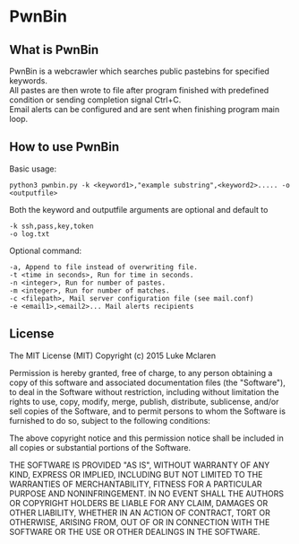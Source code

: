 # PwnBin


## What is PwnBin
PwnBin is a webcrawler which searches public pastebins for specified keywords.  
All pastes are then wrote to file after program finished with predefined condition or sending completion signal Ctrl+C.  
Email alerts can be configured and are sent when finishing program main loop.  


## How to use PwnBin
  
  Basic usage:
  
    python3 pwnbin.py -k <keyword1>,"example substring",<keyword2>..... -o <outputfile>
  
  Both the keyword and outputfile arguments are optional and default to 

    -k ssh,pass,key,token
    -o log.txt

  Optional command:

  	-a, Append to file instead of overwriting file.
  	-t <time in seconds>, Run for time in seconds.
  	-n <integer>, Run for number of pastes.
  	-m <integer>, Run for number of matches.
    -c <filepath>, Mail server configuration file (see mail.conf)
    -e <email1>,<email2>... Mail alerts recipients


## License

The MIT License (MIT)						 Copyright (c) 2015 Luke Mclaren

Permission is hereby granted, free of charge, to any person obtaining a copy
of this software and associated documentation files (the "Software"), to deal
in the Software without restriction, including without limitation the rights
to use, copy, modify, merge, publish, distribute, sublicense, and/or sell
copies of the Software, and to permit persons to whom the Software is
furnished to do so, subject to the following conditions:

The above copyright notice and this permission notice shall be included in all
copies or substantial portions of the Software.

THE SOFTWARE IS PROVIDED "AS IS", WITHOUT WARRANTY OF ANY KIND, EXPRESS OR
IMPLIED, INCLUDING BUT NOT LIMITED TO THE WARRANTIES OF MERCHANTABILITY,
FITNESS FOR A PARTICULAR PURPOSE AND NONINFRINGEMENT. IN NO EVENT SHALL THE
AUTHORS OR COPYRIGHT HOLDERS BE LIABLE FOR ANY CLAIM, DAMAGES OR OTHER
LIABILITY, WHETHER IN AN ACTION OF CONTRACT, TORT OR OTHERWISE, ARISING FROM,
OUT OF OR IN CONNECTION WITH THE SOFTWARE OR THE USE OR OTHER DEALINGS IN THE
SOFTWARE.
